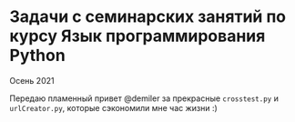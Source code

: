 # Задачи с семинарских занятий по курсу Язык программирования Python
Осень 2021


Передаю пламенный привет @demiler за прекрасные `crosstest.py` и `urlCreator.py`, которые сэкономили мне час жизни :)
